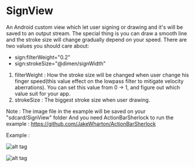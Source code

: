 SignView
========

An Android custom view which let user signing or drawing and it's will be saved to an output stream.
The special thing is you can draw a smooth line and the stroke size will change gradually depend on your speed.
There are two values you should care about: 

  - sign:filterWeight="0.2"
  - sign:strokeSize="@dimen/signWidth" 

1. filterWeight : How the stroke size will be changed when user change his finger speed(this value effect on the lowpass filter to mitigate velocity aberrations). You can set this value from 0 -> 1, and figure out which value suit for your app.
2. strokeSize : The biggest stroke size when user drawing.

Note : The image file in the example will be saved on your "sdcard/SignView" folder
        And you need ActionBarSherlock to run the example :  https://github.com/JakeWharton/ActionBarSherlock

Example :

![alt tag](http://s28.postimg.org/z94yvlyx9/1415638175277.png)

![alt tag](http://s8.postimg.org/gng33qtx1/device_2014_11_11_001550.png)
